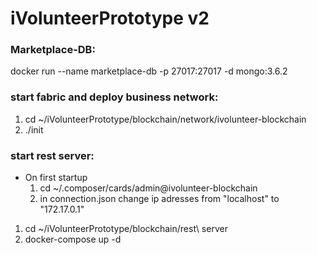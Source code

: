 # iVolunteerPrototype v2


### Marketplace-DB:
docker run --name marketplace-db -p 27017:27017 -d mongo:3.6.2

### start fabric and deploy business network:
1. cd ~/iVolunteerPrototype/blockchain/network/ivolunteer-blockchain
2. ./init

### start rest server:
* On first startup
    1. cd ~/.composer/cards/admin@ivolunteer-blockchain
    2. in connection.json change ip adresses from "localhost" to "172.17.0.1"

1. cd ~/iVolunteerPrototype/blockchain/rest\ server
2. docker-compose up -d


